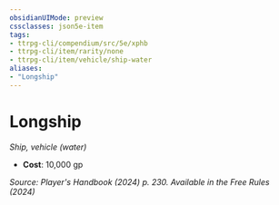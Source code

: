 ```yaml
---
obsidianUIMode: preview
cssclasses: json5e-item
tags:
- ttrpg-cli/compendium/src/5e/xphb
- ttrpg-cli/item/rarity/none
- ttrpg-cli/item/vehicle/ship-water
aliases: 
- "Longship"
---
```

# Longship
*Ship, vehicle (water)*  


- **Cost**: 10,000 gp

*Source: Player's Handbook (2024) p. 230. Available in the Free Rules (2024)*